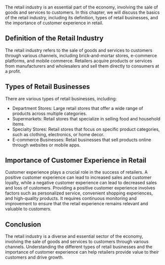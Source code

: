 
The retail industry is an essential part of the economy, involving the sale of goods and services to customers. In this chapter, we will discuss the basics of the retail industry, including its definition, types of retail businesses, and the importance of customer experience in retail.

Definition of the Retail Industry
---------------------------------

The retail industry refers to the sale of goods and services to customers through various channels, including brick-and-mortar stores, e-commerce platforms, and mobile commerce. Retailers acquire products or services from manufacturers and wholesalers and sell them directly to consumers at a profit.

Types of Retail Businesses
--------------------------

There are various types of retail businesses, including:

* Department Stores: Large retail stores that offer a wide range of products across multiple categories.
* Supermarkets: Retail stores that specialize in selling food and household items.
* Specialty Stores: Retail stores that focus on specific product categories, such as clothing, electronics, or home decor.
* E-commerce Businesses: Retail businesses that sell products online through websites or mobile apps.

Importance of Customer Experience in Retail
-------------------------------------------

Customer experience plays a crucial role in the success of retailers. A positive customer experience can lead to increased sales and customer loyalty, while a negative customer experience can lead to decreased sales and loss of customers. Providing a positive customer experience involves factors such as personalized service, convenient shopping experiences, and high-quality products. It requires continuous monitoring and improvement to ensure that the retail experience remains relevant and valuable to customers.

Conclusion
----------

The retail industry is a diverse and essential sector of the economy, involving the sale of goods and services to customers through various channels. Understanding the different types of retail businesses and the importance of customer experience can help retailers provide value to their customers and drive growth.
